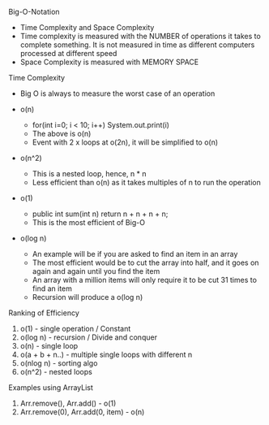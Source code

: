 Big-O-Notation
- Time Complexity and Space Complexity
- Time complexity is measured with the NUMBER of operations it takes to complete something. It is not measured in time as different computers processed at different speed
- Space Complexity is measured with MEMORY SPACE

Time Complexity
- Big O is always to measure the worst case of an operation
- o(n)
  - for(int i=0; i < 10; i++) System.out.print(i)
  - The above is o(n)
  - Event with 2 x loops at o(2n), it will be simplified to o(n)

- o(n^2)
  - This is a nested loop, hence, n * n
  - Less efficient than o(n) as it takes multiples of n to run the operation

- o(1)
  - public int sum(int n) return n + n + n + n;
  - This is the most efficient of Big-O

- o(log n)
  - An example will be if you are asked to find an item in an array
  - The most efficient would be to cut the array into half, and it goes on again and again until you find the item
  - An array with a million items will only require it to be cut 31 times to find an item
  - Recursion will produce a o(log n)

Ranking of Efficiency
1. o(1) - single operation / Constant
2. o(log n) - recursion / Divide and conquer
3. o(n) - single loop
4. o(a + b + n..) - multiple single loops with different n
5. o(nlog n) - sorting algo
6. o(n^2) - nested loops

Examples using ArrayList
1. Arr.remove(), Arr.add() -  o(1)
2. Arr.remove(0), Arr.add(0, item)  - o(n) 